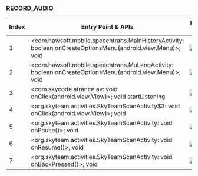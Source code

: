 ### RECORD_AUDIO
| Index | Entry Point & APIs | Screen shot | Resource id | Label |
| ------------- | ------------- | ------------- |-------------|-------------|
| 1 | <com.hawsoft.mobile.speechtrans.MainHistoryActivity: boolean onCreateOptionsMenu(android.view.Menu)>; void <init> | ![](F:\COSMOS\output\py\Play_win8\Travel_Local\com.hawsoft.mobile.speechtrans\com.hawsoft.mobile.speechtrans.MainHistoryActivity.png) |  | T |
| 2 | <com.hawsoft.mobile.speechtrans.MuLangActivity: boolean onCreateOptionsMenu(android.view.Menu)>; void <init> | ![](F:\COSMOS\output\py\Play_win8\Travel_Local\com.hawsoft.mobile.speechtrans\com.hawsoft.mobile.speechtrans.MuLangActivity.png) |  | T |
| 3 | <com.skycode.atrance.av: void onClick(android.view.View)>; void startListening | ![](F:\COSMOS\output\py\Play_win8\Travel_Local\com.skycode.atrance.enes.free\com.skycode.atrance.aTranceActivity.png) |  | |
| 4 | <org.skyteam.activities.SkyTeamScanActivity$3: void onClick(android.view.View)>; void <init> | ![](F:\COSMOS\output\py\Play_win8\Travel_Local\org.skyteam\org.skyteam.activities.SkyTeamScanActivity.png) |  | F |
| 5 | <org.skyteam.activities.SkyTeamScanActivity: void onPause()>; void <init> | ![](F:\COSMOS\output\py\Play_win8\Travel_Local\org.skyteam\org.skyteam.activities.SkyTeamScanActivity.png) |  | F |
| 6 | <org.skyteam.activities.SkyTeamScanActivity: void onResume()>; void <init> | ![](F:\COSMOS\output\py\Play_win8\Travel_Local\org.skyteam\org.skyteam.activities.SkyTeamScanActivity.png) |  | F |
| 7 | <org.skyteam.activities.SkyTeamScanActivity: void onBackPressed()>; void <init> | ![](F:\COSMOS\output\py\Play_win8\Travel_Local\org.skyteam\org.skyteam.activities.SkyTeamScanActivity.png) |  | F |
